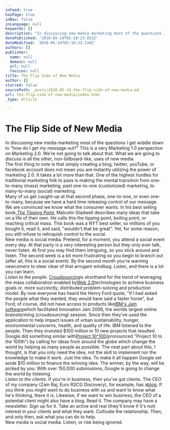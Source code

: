 ```yaml
---
inFeed: true
hasPage: true
inNav: false
inLanguage: null
keywords: []
description: "In discussing new media marketing most of the questions I get widdle down to \"how do I get my message out?\" This is a very Marketing 1.0 perspective on Marketing 2.0. We're not going to talk about that. What we are going to discuss is all the other, non-billboard-like, uses of new media.  The first thing to note is that simply creating a blog, twitter, youTube, or facebook account does not mean you are instantly utilizing the power of marketing 2.0. It takes a lot more than that. One of the highest hurdles for traditional marketing folk to pass is making the mental transition from one-to-many (mass) marketing, past one-to-one (customized) marketing, to many-to-many (social) marketing.  Many of us get caught-up at that second phase, one-to-one, or even one-to-many, because we have a hard time releasing control of our message. We are convinced we know what the consumer wants. In his best selling book,The Tipping Point, Malcolm Gladwell describes many ideas that take on a life of their own. He calls this the tipping point, boiling point, or reaching critical mass. This book was a NYT best seller, so millions of you bought it, read it, and said, \"wouldn't that be great\". Yet, for some reason, you still refuse to relinquish control to the social.  New media is social media. Pretend, for a moment, you attend a social event every day. At that party is a very interesting person but they only ever talk, never listen. At first you may find them intriguing, so you stick around and listen. The second week is a bit more frustrating so you begin to branch out (after all, this is a social event). By the second month you're warning newcomers to steer clear of that arrogant windbag. Listen, and there is a lot you can learn.  Listen to the people. Croudsourcingis shorthand for the trend of leveraging the mass collaboration enabled byWeb 2.0technologies to achieve business goals or, more succinctly, distributed problem-solving and production model. By now everyone has heard the Henry Ford quote, \"if I had asked the people what they wanted, they would have said a faster horse\", but Ford, of course, did not have access to products likeIBM's Jam softwarewhich facilitated Innovation Jam 2006, the worlds largest online brainstorming (croudsourcing) session. Since then they've used the application to help impact issues of urban sustainability, hunger, environmental concerns, health, and quality of life. IBM listened to the people. Then they invested $100 million in 10 new projects that resulted.  Google did something similar withProject 10^100(pronounced \"Project 10 to the 100th\") by calling for ideas from around the globe which change the world by helping as many people as possible. The neat part about this, I thought, is that you only need the idea, not the skill to implement nor the knowledge to make it work. Just the idea. To make it all happen Google set aside $10 million to finance the winning idea. The winner, by the way, will be picked by you. With over 150,000 submissions, Google is going to change the world by listening.  Listen to the clients. If you're in business, then you've got clients. The CEO of my company (Zain Raj, Euro RSCG Discovery), for example, has ablog. If you think you might want to do business with us and want to know what he's thinking, there it is. Likewise, if we want to win business, the CEO of a potential client might also have a blog. Read it. The company may have a newsletter. Sign up for it. Take an active and real (they'll know if it's not) interest in your clients and what they want. Cultivate the relationship. Then, and only then, ask what you can do to help.  New media is social media. Listen, or risk being ignored."
datePublished: '2016-05-14T02:18:23.853Z'
dateModified: '2016-05-14T02:18:23.726Z'
authors: []
publisher:
  name: null
  domain: null
  url: null
  favicon: null
title: The Flip Side of New Media
author: []
starred: false
sourcePath: _posts/2016-05-14-the-flip-side-of-new-media.md
url: the-flip-side-of-new-media/index.html
_type: Article

---
```

# The Flip Side of New Media

In discussing new media marketing most of the questions I get widdle down to "how do I get my message out?" This is a very Marketing 1.0 perspective on Marketing 2.0\. We're not going to talk about that. What we are going to discuss is all the other, non-billboard-like, uses of new media.  
The first thing to note is that simply creating a blog, twitter, youTube, or facebook account does not mean you are instantly utilizing the power of marketing 2.0\. It takes a lot more than that. One of the highest hurdles for traditional marketing folk to pass is making the mental transition from one-to-many (mass) marketing, past one-to-one (customized) marketing, to many-to-many (social) marketing.  
Many of us get caught-up at that second phase, one-to-one, or even one-to-many, because we have a hard time releasing control of our message. We are convinced we know what the consumer wants. In his best selling book,_[The Tipping Point][0]_, Malcolm Gladwell describes many ideas that take on a life of their own. He calls this the tipping point, boiling point, or reaching critical mass. This book was a NYT best seller, so millions of you bought it, read it, and said, "wouldn't that be great". Yet, for some reason, you still refuse to relinquish control to the social.  
New media is social media. Pretend, for a moment, you attend a social event every day. At that party is a very interesting person but they only ever talk, never listen. At first you may find them intriguing, so you stick around and listen. The second week is a bit more frustrating so you begin to branch out (after all, this is a social event). By the second month you're warning newcomers to steer clear of that arrogant windbag. Listen, and there is a lot you can learn.  
_Listen to the people_. [Croudsourcing][1]is shorthand for the trend of leveraging the mass collaboration enabled by[Web 2.0][2]technologies to achieve business goals or, more succinctly, distributed problem-solving and production model. By now everyone has heard the Henry Ford quote, "if I had asked the people what they wanted, they would have said a faster horse", but Ford, of course, did not have access to products like[IBM's Jam software][3]which facilitated Innovation Jam 2006, the worlds largest online brainstorming (croudsourcing) session. Since then they've used the application to help impact issues of urban sustainability, hunger, environmental concerns, health, and quality of life. IBM listened to the people. Then they invested $100 million in 10 new projects that resulted.  
Google did something similar with[Project 10^100][4](pronounced "Project 10 to the 100th") by calling for ideas from around the globe which change the world by helping as many people as possible. The neat part about this, I thought, is that you only need the idea, not the skill to implement nor the knowledge to make it work. Just the idea. To make it all happen Google set aside $10 million to finance the winning idea. The winner, by the way, will be picked by you. With over 150,000 submissions, Google is going to change the world by listening.  
_Listen to the clients_. If you're in business, then you've got clients. The CEO of my company (Zain Raj, Euro RSCG Discovery), for example, has a[blog][5]. If you think you might want to do business with us and want to know what he's thinking, there it is. Likewise, if we want to win business, the CEO of a potential client might also have a blog. Read it. The company may have a newsletter. Sign up for it. Take an active and real (they'll know if it's not) interest in your clients and what they want. Cultivate the relationship. Then, and only then, ask what you can do to help.  
New media is social media. Listen, or risk being ignored.

[0]: http://www.gladwell.com/tippingpoint/index.html "Malcolm Gladwell -- The Tipping Point"
[1]: http://en.wikipedia.org/wiki/Crowdsourcing "Croudsourcing"
[2]: http://en.wikipedia.org/wiki/Web_2.0 "Web 2.0"
[3]: https://www.collaborationjam.com/ "IBM Jam events page"
[4]: http://www.project10tothe100.com/index.html "Project 10 to the 100"
[5]: http://zainraj.wordpress.com/ "Behavior First"